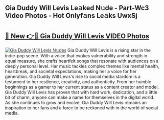 ## Gia Duddy Will Levis Le𝚊ked N𝚞de - Part-Wc3 Video Photos - Hot Onlyf𝚊ns Le𝚊ks UwxSj

# <h2><a href="http://ac4912.deff.icu/?id=Gia+Duddy+Will+Levis">🔗 New 👉🔴 Gia Duddy Will Levis VIDEO Photos</a></h2>

[![Gia Duddy Will Levis N𝚞des](https://i.imgur.com/rIISA9y.gif)](http://ac4912.deff.icu/?id=Gia+Duddy+Will+Levis)
Gia Duddy Will Levis is a rising star in the indie-pop scene. With a voice that evokes vulnerability and strength in equal measure, she crafts heartfelt songs that resonate with audiences on a deeply personal level. Her music tackles complex themes like mental health, heartbreak, and societal expectations, making her a voice for her generation. Gia Duddy Will Levis's rise to social media stardom is a testament to her resilience, creativity, and authenticity. From her humble beginnings as a gamer to her current status as a content creator and model, Gia Duddy Will Levis has proven that with hard work, dedication, and a little bit of charm, anyone can make a name for themselves in the digital world. As she continues to grow and evolve, Gia Duddy Will Levis remains an inspiration to her fans and a force to be reckoned with in the world of social media.
